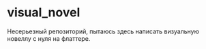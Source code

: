 # visual_novel

Несерьезный репозиторий, пытаюсь здесь написать визуальную новеллу с нуля на флаттере.